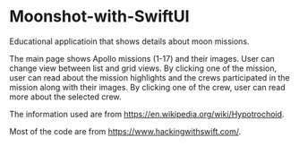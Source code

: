 # Moonshot-with-SwiftUI
Educational applicatioin that shows details about moon missions.

The main page shows Apollo missions (1-17) and their images. User can change view between list and grid views. 
By clicking one of the mission, user can read about the mission highlights and the crews participated in the mission along with their images.
By clicking one of the crew, user can read more about the selected crew.



The information used are from https://en.wikipedia.org/wiki/Hypotrochoid.

Most of the code are from https://www.hackingwithswift.com/.
